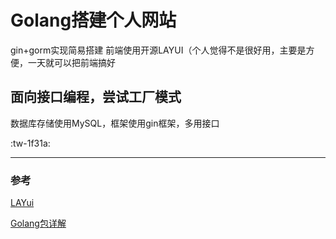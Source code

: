 # Golang搭建个人网站



gin+gorm实现简易搭建
前端使用开源LAYUI（个人觉得不是很好用，主要是方便，一天就可以把前端搞好


## 面向接口编程，尝试工厂模式
数据库存储使用MySQL，框架使用gin框架，多用接口


:tw-1f31a:

----


### 参考



[LAYui](https://layui.itze.cn/doc/index.html "LAYUI")

[Golang包详解](https://studygolang.com/pkgdoc)
